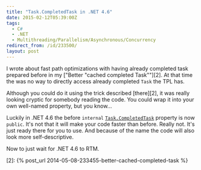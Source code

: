 ```yaml
---
title: "Task.CompletedTask in .NET 4.6"
date: 2015-02-12T05:39:00Z
tags:
  - C#
  - .NET
  - Multithreading/Parallelism/Asynchronous/Concurrency
redirect_from: /id/233500/
layout: post
---
```

I wrote about fast path optimizations with having already completed task prepared before in my ["Better "cached completed Task""][2]. At that time the was no way to directly access already completed `Task` the TPL has. 

Although you could do it using the trick described [there][2], it was really looking cryptic for somebody reading the code. You could wrap it into your own well-named property, but you know...

<!-- excerpt -->

Luckily in .NET 4.6 the before `internal` [`Task.CompletedTask`][1] property is now `public`. It's not that it will make your code faster than before. Really not. It's just ready there for you to use. And because of the name the code will also look more self-descriptive.

Now to just wait for .NET 4.6 to RTM.

[1]: https://msdn.microsoft.com/en-us/library/system.threading.tasks.task.completedtask%28v=vs.110%29.aspx
[2]: {% post_url 2014-05-08-233455-better-cached-completed-task %}